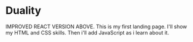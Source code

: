 # Duality
IMPROVED REACT VERSION ABOVE.
This is my first landing page.
I'll show my HTML and CSS skills. 
Then i'll add JavaScript as i learn about it.
